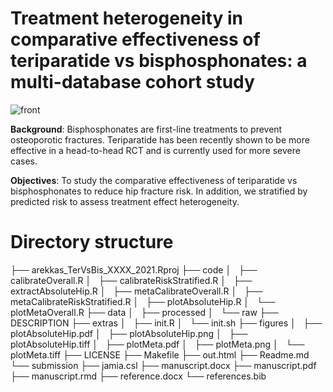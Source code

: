 # Treatment heterogeneity in comparative effectiveness of teriparatide vs bisphosphonates: a multi-database cohort study

![front](https://github.com/rekkasA/osteoporosis/blob/main/figures/plotMeta.png)

**Background**: Bisphosphonates are first-line treatments to prevent osteoporotic fractures. Teriparatide has been recently shown to be more effective in a head-to-head RCT and is currently used for more severe cases.

**Objectives**: To study the comparative effectiveness of teriparatide vs bisphosphonates to reduce hip fracture risk. In addition, we stratified by predicted risk to assess treatment effect heterogeneity.

# Directory structure
├── arekkas_TerVsBis_XXXX_2021.Rproj
├── code
│   ├── calibrateOverall.R
│   ├── calibrateRiskStratified.R
│   ├── extractAbsoluteHip.R
│   ├── metaCalibrateOverall.R
│   ├── metaCalibrateRiskStratified.R
│   ├── plotAbsoluteHip.R
│   └── plotMetaOverall.R
├── data
│   ├── processed
│   └── raw
├── DESCRIPTION
├── extras
│   ├── init.R
│   └── init.sh
├── figures
│   ├── plotAbsoluteHip.pdf
│   ├── plotAbsoluteHip.png
│   ├── plotAbsoluteHip.tiff
│   ├── plotMeta.pdf
│   ├── plotMeta.png
│   └── plotMeta.tiff
├── LICENSE
├── Makefile
├── out.html
├── Readme.md
└── submission
    ├── jamia.csl
    ├── manuscript.docx
    ├── manuscript.pdf
    ├── manuscript.rmd
    ├── reference.docx
    └── references.bib
